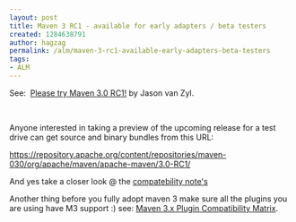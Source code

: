 ```yaml
---
layout: post
title: Maven 3 RC1 - available for early adapters / beta testers
created: 1284638791
author: hagzag
permalink: /alm/maven-3-rc1-available-early-adapters-beta-testers
tags:
- ALM
---
```

<p>See:&nbsp; <a class="title" href="http://www.sonatype.com/people/2010/09/please-try-maven-3-0-rc1/" rel="bookmark">Please try Maven 3.0 RC1!</a> by Jason van Zyl.</p>
<p>&nbsp;</p>
<p>Anyone interested in taking a preview of the upcoming release for a  test drive can get source and binary bundles from this URL:</p>
<p><a href="https://repository.apache.org/content/repositories/maven-030/org/apache/maven/apache-maven/3.0-RC1/">https://repository.apache.org/content/repositories/maven-030/org/apache/maven/apache-maven/3.0-RC1/</a></p>
<p>And yes take a closer look @ the <a href="https://cwiki.apache.org/confluence/display/MAVEN/Maven+3.x+Compatibility+Notes">compatebility note's</a></p>
<p>Another thing before you fully adopt maven 3 make sure all the plugins you are using have M3 support :) see: <span id="title-text"><a href="https://cwiki.apache.org/confluence/display/MAVEN/Maven+3.x+Plugin+Compatibility+Matrix">Maven  3.x Plugin Compatibility Matrix</a></span>.</p>
<p>&nbsp;</p>

